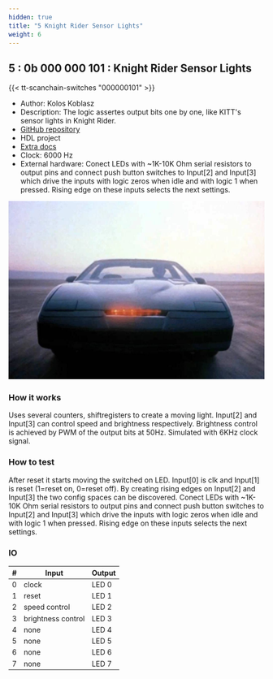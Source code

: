 ```yaml
---
hidden: true
title: "5 Knight Rider Sensor Lights"
weight: 6
---
```


## 5 : 0b 000 000 101 : Knight Rider Sensor Lights

{{< tt-scanchain-switches "000000101" >}}

* Author: Kolos Koblasz
* Description: The logic assertes output bits one by one, like KITT's sensor lights in Knight Rider.
* [GitHub repository](https://github.com/KolosKoblasz/tt03-knight_rider)
* HDL project
* [Extra docs]()
* Clock: 6000 Hz
* External hardware: Conect LEDs with ~1K-10K Ohm serial resistors to output pins and connect push button switches to Input[2] and Input[3] which drive the inputs with logic zeros when idle and with logic 1 when pressed. Rising edge on these inputs selects the next settings.

![picture](images/KITT.jpg)

### How it works

Uses several counters, shiftregisters to create a moving light.
Input[2] and Input[3] can control speed and brightness respectively.
Brightness control is achieved by PWM of the output bits at 50Hz.
Simulated with 6KHz clock signal.


### How to test

After reset it starts moving the switched on LED.
Input[0] is clk and Input[1] is reset (1=reset on, 0=reset off).
By creating rising edges on Input[2] and Input[3] the two config spaces can be discovered.
Conect LEDs with ~1K-10K Ohm serial resistors to output pins and connect push button switches to
Input[2] and Input[3] which drive the inputs with logic zeros when idle and with logic 1 when pressed.
Rising edge on these inputs selects the next settings.


### IO

| # | Input        | Output       |
|---|--------------|--------------|
| 0 | clock  | LED 0 |
| 1 | reset  | LED 1 |
| 2 | speed control  | LED 2 |
| 3 | brightness control  | LED 3 |
| 4 | none  | LED 4 |
| 5 | none  | LED 5 |
| 6 | none  | LED 6 |
| 7 | none  | LED 7 |
